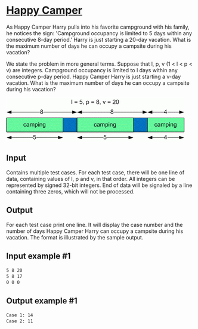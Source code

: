 # [Happy Camper](https://www.e-olymp.com/en/problems/7548)

As Happy Camper Harry pulls into his favorite campground with his family, he notices the sign: 'Campground occupancy is limited to 5 days within any consecutive 8-day period.' Harry is just starting a 20-day vacation. What is the maximum number of days he can occupy a campsite during his vacation?

We state the problem in more general terms. Suppose that l, p, v (1 < l < p < v) are integers. Campground occupancy is limited to l days within any consecutive p-day period. Happy Camper Harry is just starting a v-day vacation. What is the maximum number of days he can occupy a campsite during his vacation?

![prb7548.gif](f0d93b611825a0f43e9c828ed1797c2c.gif)

## Input
Contains multiple test cases. For each test case, there will be one line of data, containing values of l, p and v, in that order. All integers can be represented by signed 32-bit integers. End of data will be signaled by a line containing three zeros, which will not be processed.

## Output
For each test case print one line. It will display the case number and the number of days Happy Camper Harry can occupy a campsite during his vacation. The format is illustrated by the sample output.

## Input example #1
```
5 8 20
5 8 17
0 0 0
```

## Output example #1
```
Case 1: 14
Case 2: 11
```
